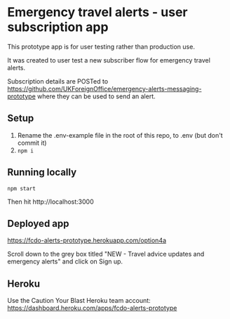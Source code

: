 # Emergency travel alerts - user subscription app

This prototype app is for user testing rather than production use. 

It was created to user test a new subscriber flow for emergency travel alerts.

Subscription details are POSTed to https://github.com/UKForeignOffice/emergency-alerts-messaging-prototype where they can be used to send an alert.

## Setup
1. Rename the .env-example file in the root of this repo, to .env (but don't commit it)
2. `npm i`

## Running locally
```
npm start
```

Then hit http://localhost:3000

## Deployed app

https://fcdo-alerts-prototype.herokuapp.com/option4a

Scroll down to the grey box titled "NEW - Travel advice updates and emergency alerts" and click on Sign up.

## Heroku
Use the Caution Your Blast Heroku team account:
https://dashboard.heroku.com/apps/fcdo-alerts-prototype
